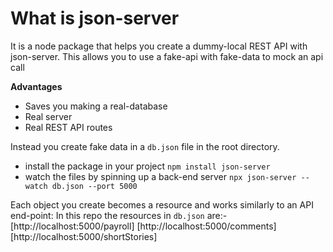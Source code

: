 # What is json-server

It is a node package that helps you create a dummy-local REST API with json-server.
This allows you to use a fake-api with fake-data to mock an api call

**Advantages**

- Saves you making a real-database
- Real server
- Real REST API routes

Instead you create fake data in a `db.json` file in the root directory.

- install the package in your project `npm install json-server`
- watch the files by spinning up a back-end server
  `npx json-server --watch db.json --port 5000`

Each object you create becomes a resource and works similarly to an API end-point: In this repo the resources in `db.json` are:-
[http://localhost:5000/payroll]
[http://localhost:5000/comments]
[http://localhost:5000/shortStories]
